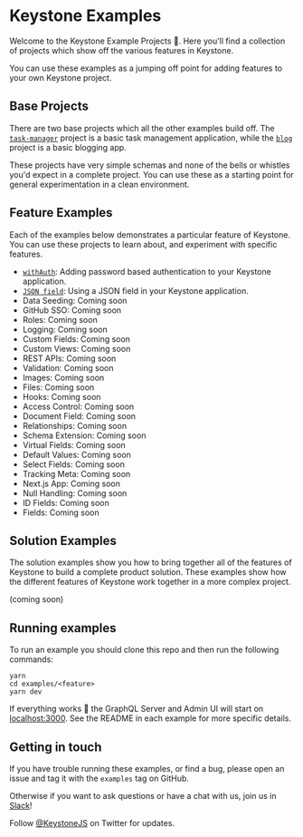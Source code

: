 # Keystone Examples

Welcome to the Keystone Example Projects 👋.
Here you'll find a collection of projects which show off the various features in Keystone.

You can use these examples as a jumping off point for adding features to your own Keystone project.

## Base Projects

There are two base projects which all the other examples build off.
The [`task-manager`](./task-manager) project is a basic task management application, while the [`blog`](./blog) project is a basic blogging app.

These projects have very simple schemas and none of the bells or whistles you'd expect in a complete project.
You can use these as a starting point for general experimentation in a clean environment.

## Feature Examples

Each of the examples below demonstrates a particular feature of Keystone.
You can use these projects to learn about, and experiment with specific features.

- [`withAuth`](./with-auth): Adding password based authentication to your Keystone application.
- [`JSON field`](./json): Using a JSON field in your Keystone application.
- Data Seeding: Coming soon
- GitHub SSO: Coming soon
- Roles: Coming soon
- Logging: Coming soon
- Custom Fields: Coming soon
- Custom Views: Coming soon
- REST APIs: Coming soon
- Validation: Coming soon
- Images: Coming soon
- Files: Coming soon
- Hooks: Coming soon
- Access Control: Coming soon
- Document Field: Coming soon
- Relationships: Coming soon
- Schema Extension: Coming soon
- Virtual Fields: Coming soon
- Default Values: Coming soon
- Select Fields: Coming soon
- Tracking Meta: Coming soon
- Next.js App: Coming soon
- Null Handling: Coming soon
- ID Fields: Coming soon
- Fields: Coming soon

## Solution Examples

The solution examples show you how to bring together all of the features of Keystone to build a complete product solution.
These examples show how the different features of Keystone work together in a more complex project.

(coming soon)

## Running examples

To run an example you should clone this repo and then run the following commands:

```shell
yarn
cd examples/<feature>
yarn dev
```

If everything works 🤞 the GraphQL Server and Admin UI will start on [localhost:3000](http://localhost:3000).
See the README in each example for more specific details.

## Getting in touch

If you have trouble running these examples, or find a bug, please open an issue and tag it with the `examples` tag on GitHub.

Otherwise if you want to ask questions or have a chat with us, join us in [Slack](http://slack.keystonejs.com/)!

Follow [@KeystoneJS](https://twitter.com/keystonejs) on Twitter for updates.
